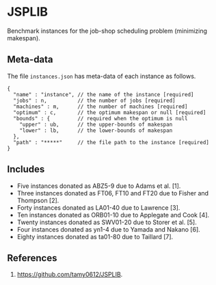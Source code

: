 # JSPLIB

Benchmark instances for the job-shop scheduling problem (minimizing makespan).

## Meta-data

The file `instances.json` has meta-data of each instance as follows.

```
{
  "name" : "instance", // the name of the instance [required]
  "jobs" : n,          // the number of jobs [required]
  "machines" : m,      // the number of machines [required]
  "optimum" : c,       // the optimum makespan or null [required]
  "bounds" : {         // required when the optimum is null
    "upper" : ub,      // the upper-bounds of makespan
    "lower" : lb,      // the lower-bounds of makespan
  },
  "path" : "*****"     // the file path to the instance [required]
}
```

## Includes

- Five instances donated as ABZ5-9 due to Adams et al. [1].
- Three instances donated as FT06, FT10 and FT20 due to Fisher and Thompson [2].
- Forty instances donated as LA01-40 due to Lawrence [3].
- Ten instances donated as ORB01-10 due to Applegate and Cook [4].
- Twenty instances donated as SWV01-20 due to Storer et al. [5].
- Four instances donated as yn1-4 due to Yamada and Nakano [6].
- Eighty instances donated as ta01-80 due to Taillard [7].

## References

1. https://github.com/tamy0612/JSPLIB.

